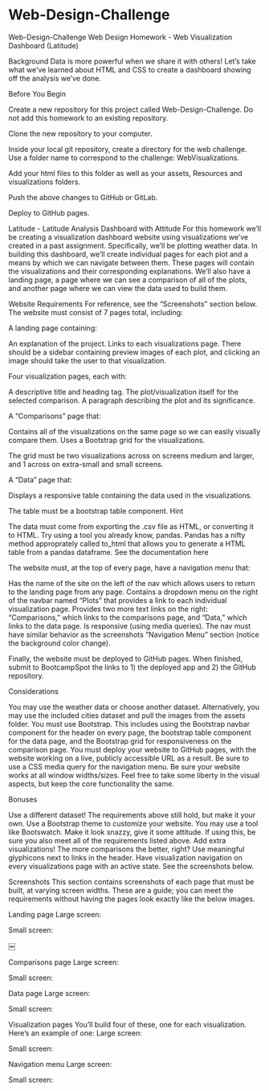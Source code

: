 # Web-Design-Challenge

Web-Design-Challenge
Web Design Homework - Web Visualization Dashboard (Latitude)

Background Data is more powerful when we share it with others! Let’s take what we’ve learned about HTML and CSS to create a dashboard showing off the analysis we’ve done.

Before You Begin

Create a new repository for this project called Web-Design-Challenge. Do not add this homework to an existing repository.

Clone the new repository to your computer.

Inside your local git repository, create a directory for the web challenge. Use a folder name to correspond to the challenge: WebVisualizations.

Add your html files to this folder as well as your assets, Resources and visualizations folders.

Push the above changes to GitHub or GitLab.

Deploy to GitHub pages.

Latitude - Latitude Analysis Dashboard with Attitude For this homework we’ll be creating a visualization dashboard website using visualizations we’ve created in a past assignment. Specifically, we’ll be plotting weather data. In building this dashboard, we’ll create individual pages for each plot and a means by which we can navigate between them. These pages will contain the visualizations and their corresponding explanations. We’ll also have a landing page, a page where we can see a comparison of all of the plots, and another page where we can view the data used to build them.

Website Requirements For reference, see the “Screenshots” section below. The website must consist of 7 pages total, including:

A landing page containing:

An explanation of the project. Links to each visualizations page. There should be a sidebar containing preview images of each plot, and clicking an image should take the user to that visualization.

Four visualization pages, each with:

A descriptive title and heading tag. The plot/visualization itself for the selected comparison. A paragraph describing the plot and its significance.

A “Comparisons” page that:

Contains all of the visualizations on the same page so we can easily visually compare them. Uses a Bootstrap grid for the visualizations.

The grid must be two visualizations across on screens medium and larger, and 1 across on extra-small and small screens.

A “Data” page that:

Displays a responsive table containing the data used in the visualizations.

The table must be a bootstrap table component. Hint

The data must come from exporting the .csv file as HTML, or converting it to HTML. Try using a tool you already know, pandas. Pandas has a nifty method approprately called to_html that allows you to generate a HTML table from a pandas dataframe. See the documentation here

The website must, at the top of every page, have a navigation menu that:

Has the name of the site on the left of the nav which allows users to return to the landing page from any page. Contains a dropdown menu on the right of the navbar named “Plots” that provides a link to each individual visualization page. Provides two more text links on the right: “Comparisons,” which links to the comparisons page, and “Data,” which links to the data page. Is responsive (using media queries). The nav must have similar behavior as the screenshots “Navigation Menu” section (notice the background color change).

Finally, the website must be deployed to GitHub pages. When finished, submit to BootcampSpot the links to 1) the deployed app and 2) the GitHub repository.

Considerations

You may use the weather data or choose another dataset. Alternatively, you may use the included cities dataset and pull the images from the assets folder. You must use Bootstrap. This includes using the Bootstrap navbar component for the header on every page, the bootstrap table component for the data page, and the Bootstrap grid for responsiveness on the comparison page. You must deploy your website to GitHub pages, with the website working on a live, publicly accessible URL as a result. Be sure to use a CSS media query for the navigation menu. Be sure your website works at all window widths/sizes. Feel free to take some liberty in the visual aspects, but keep the core functionality the same.

Bonuses

Use a different dataset! The requirements above still hold, but make it your own. Use a Bootstrap theme to customize your website. You may use a tool like Bootswatch. Make it look snazzy, give it some attitude. If using this, be sure you also meet all of the requirements listed above. Add extra visualizations! The more comparisons the better, right? Use meaningful glyphicons next to links in the header. Have visualization navigation on every visualizations page with an active state. See the screenshots below.

Screenshots This section contains screenshots of each page that must be built, at varying screen widths. These are a guide; you can meet the requirements without having the pages look exactly like the below images.

Landing page Large screen:

Small screen:

￼

Comparisons page Large screen:

Small screen:

Data page Large screen:

Small screen:

Visualization pages You’ll build four of these, one for each visualization. Here’s an example of one: Large screen:

Small screen:

Navigation menu Large screen:

Small screen:
